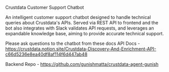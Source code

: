 Crustdata Customer Support Chatbot

An intelligent customer support chatbot designed to handle technical queries about Crustdata's APIs. Served via REST API to frontend and the bot also integrates with Slack validates API requests, and leverages an expandable knowledge base, aiming to provide accurate technical support.

Please ask questions to the chatbot from these docs API Docs - https://crustdata.notion.site/Crustdata-Discovery-And-Enrichment-API-c66d5236e8ea40df8af114f6d447ab48

Backend Repo - https://github.com/gunishmatta/crustdata-agent-gunish
